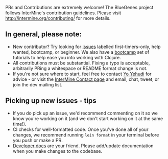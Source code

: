 PRs and Contributions are extremely welcome! The BlueGenes project follows InterMine's contribution guidelines. Please visit http://intermine.org/contributing/ for more details.

## In general, please note:

 - New contributor? Try looking for [issues](https://github.com/intermine/bluegenes/issues) labelled first-timers-only, help wanted, bootcamp, or beginner. We also have a [bootcamp](https://github.com/yochannah/clojure-bootcamp) set of tutorials to help ease you into working with Clojure.
 - All contributions must be substantial. Fixing a typo is acceptable, arbitrarily PRing a whitespace or README format change is not.
 - If you're not sure where to start, feel free to contact [Yo Yehudi](https://github.com/yochannah/) for advice - or visit the [InterMine Contact page](http://intermine.org/contact/) and email, chat, tweet, or join the dev mailing list.


## Picking up new issues - tips

- If you do pick up an issue, we'd recommend commenting on it so we know you're working on it (and we don't start working on it at the same time!).
- CI checks for well-formatted code. Once you've done all of your changes, we recommend running `lein format` in your terminal before you push or make a PR.
- [Developer docs](https://github.com/intermine/bluegenes/tree/dev/docs) are your friend. Please add/update documentation when you make changes to the codebase.
